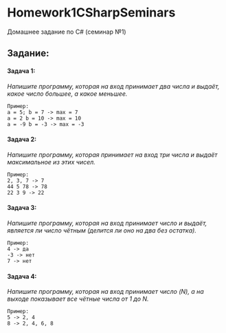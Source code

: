 # Homework1CSharpSeminars
Домашнее задание по C# (семинар №1)
## Задание:

#### Задача 1:

_Напишите программу, которая на вход принимает два числа и выдаёт,  какое число большее, а какое меньшее._

```text
Пример:
a = 5; b = 7 -> max = 7
a = 2 b = 10 -> max = 10
a = -9 b = -3 -> max = -3
```

#### Задача 2:

_Напишите программу, которая принимает на вход три числа и выдаёт максимальное из этих чисел._

```text
Пример:
2, 3, 7 -> 7
44 5 78 -> 78
22 3 9 -> 22
```

#### Задача 3:

_Напишите программу, которая на вход принимает число и выдаёт, является ли число чётным (делится ли оно на два без остатка)._

```text
Пример:
4 -> да
-3 -> нет
7 -> нет
```

#### Задача 4:

_Напишите программу, которая на вход принимает число (N), а на выходе показывает все чётные числа от 1 до N._

```text
Пример:
5 -> 2, 4
8 -> 2, 4, 6, 8
```
